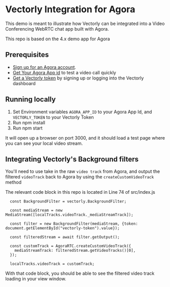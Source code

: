 # Vectorly Integration for Agora

This demo is meant to illustrate how Vectorly can be integrated into a Video Conferencing WebRTC chat app built with Agora.

This repo is based on the 4.x demo app for Agora


## Prerequisites

- [Sign up for an Agora account](https://www.agora.io/).
- [Get Your Agora App id](https://docs.agora.io/en/Agora%20Platform/get_appid_token?platform=All%20Platforms) to test a video call quickly
- [Get a Vectorly token](https://ai-filters.vectorly.io/) by signing up or logging into the Vectorly dashboard


## Running locally


1. Set Environment variables `AGORA_APP_ID` to your Agora App Id,  and `VECTORLY_TOKEN` to your Vectorly Token
2. Run npm install
3. Run npm start

It will open up a browser on port 3000, and it should load a test page where you can see your local video stream.


## Integrating Vectorly's Background filters

You'll need to use take in the raw `video track` from Agora, and output the filtered `videoTrack` back to Agora by using the `createCustomVideoTrack` method

The relevant code block in this repo is located in Line 74 of src/index.js



```
  const BackgroundFilter = vectorly.BackgroundFilter;

  const mediaStream = new MediaStream([localTracks.videoTrack._mediaStreamTrack]);

  const filter = new BackgroundFilter(mediaStream, {token: document.getElementById("vectorly-token").value});

  const filteredStream = await filter.getOutput();

  const customTrack = AgoraRTC.createCustomVideoTrack({
    mediaStreamTrack: filteredStream.getVideoTracks()[0],
  });

  localTracks.videoTrack = customTrack;
 ```



With that code block, you should be able to see the filtered video track loading in your view window.